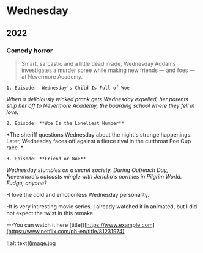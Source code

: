 # Wednesday
## 2022
### Comedy horror

> Smart, sarcastic and a little dead inside, Wednesday Addams investigates a murder spree while making new friends — and foes — at Nevermore Academy.

	1. Episode:  Wednesday's Child Is Full of Woe
	
  *When a deliciously wicked prank gets Wednesday expelled, her parents ship her off to Nevermore Academy, the boarding school where they fell in love.*
  
  	2. Episode: **Woe Is the Loneliest Number**
	
  *The sheriff questions Wednesday about the night's strange happenings. Later, Wednesday faces off against a fierce rival in the cutthroat Poe Cup race. *
  
  	3. Episode: **Friend or Woe**
	
  *Wednesday stumbles on a secret society. During Outreach Day, Nevermore's outcasts mingle with Jericho's normies in Pilgrim World. Fudge, anyone?*
  
  
-I love the cold and emotionless Wednesday personality.

-It is very intiresting movie series. I already watched it in animated, but I did not expect the twist in this remake.

---You can watch it here 
[title]([https://www.example.com](https://www.netflix.com/ph-en/title/81231974)



![alt text]([image.jpg](https://upload.wikimedia.org/wikipedia/en/6/66/Wednesday_Netflix_series_poster.png)
